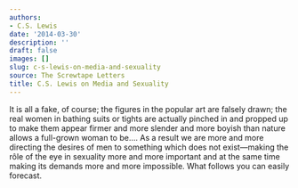 ```yaml
---
authors:
- C.S. Lewis
date: '2014-03-30'
description: ''
draft: false
images: []
slug: c-s-lewis-on-media-and-sexuality
source: The Screwtape Letters
title: C.S. Lewis on Media and Sexuality
---
```


It is all a fake, of course; the figures in the popular art are falsely drawn; the real women in bathing suits or tights are actually pinched in and propped up to make them appear firmer and more slender and more boyish than nature allows a full-grown woman to be…. As a result we are more and more directing the desires of men to something which does not exist—making the rôle of the eye in sexuality more and more important and at the same time making its demands more and more impossible. What follows you can easily forecast.